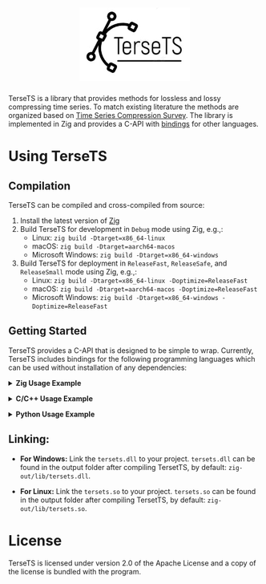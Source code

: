 <h1 align="center">
  <img src="docs/tersets.jpg" alt="TerseTS">
</h1>

TerseTS is a library that provides methods for lossless and lossy compressing time series. To match existing literature the methods are organized based on [Time Series Compression Survey](https://dl.acm.org/doi/10.1145/3560814). The library is implemented in Zig and provides a C-API with [bindings](#usage) for other languages.

# Using TerseTS

## Compilation

TerseTS can be compiled and cross-compiled from source:
1. Install the latest version of [Zig](https://ziglang.org/)
2. Build TerseTS for development in `Debug` mode using Zig, e.g.,:
   - Linux: `zig build -Dtarget=x86_64-linux`
   - macOS: `zig build -Dtarget=aarch64-macos`
   - Microsoft Windows: `zig build -Dtarget=x86_64-windows`
3. Build TerseTS for deployment in `ReleaseFast`, `ReleaseSafe`, and `ReleaseSmall` mode using Zig, e.g.,:
   - Linux: `zig build -Dtarget=x86_64-linux -Doptimize=ReleaseFast`
   - macOS: `zig build -Dtarget=aarch64-macos -Doptimize=ReleaseFast`
   - Microsoft Windows: `zig build -Dtarget=x86_64-windows -Doptimize=ReleaseFast`

## Getting Started
TerseTS provides a C-API that is designed to be simple to wrap. Currently, TerseTS includes bindings for the following programming languages which can be used without installation of any dependencies:
<a id="zig-usage-example"></a>
<details>
<summary><strong>Zig Usage Example</strong></summary>

```c
const std = @import("std");
const tersets = @import("path/to/tersets.zig");

pub fn main() void {
    var uncompressed_values = [_]f64{1.0, 2.0, 3.0, 4.0, 5.0};
    const config = tersets.Configuration{
        .method = .SwingFilter,
        .error_bound = 0.1,
    };
    
    var compressed_values = try tersets.compress(data[0..], config);
    defer std.heap.page_allocator.free(compressed);

    var decompressed_values = try tersets.decompress(compressed, config);
    defer std.heap.page_allocator.free(decompressed);

    std.debug.print("Decompression successful: {any}\n", .{decompressed_values.len});
}
```

TerseTS provides `./src/tersets.zig` as the single access point and two main functions `compress` and `decompress`. For compression, you can select the compression method through the `Configuration` structure with two parameters: the compression method, e.g., `.method=.SwingFilter`, and the error bound, e.g., `.error_bound = 0.1`. For decompression, the `Configuration` is not needed---the method is encoded in the compressed values.
</details>

<a id="c-usage-example"></a>
<details>
<summary><strong>C/C++ Usage Example</strong></summary>

```c 
#include "tersets.h"
#include <stdio.h>

int main() {
    double uncompressed_values[] = {1.0, 2.0, 3.0, 4.0, 5.0};
    struct UncompressedValues uncompressed_values = {data, 5};

    // Configuration for compression.
    struct Configuration config = {2, 0.0}; // Method 2 (e.g., SwingFilter), and 0.1 error bound.

    // Prepare for compressed data.
    struct CompressedValues compressed_values;
    
    // Compress the data.
    int32_t result = compress(uncompressed_values, &compressed_values, config);
    if (result != 0) {
        printf("Compression failed with error code %d\n", result);
        return -1;
    }

    printf("Compression successful. Compressed data length: %lu\n", compressed_values.len);
    
    // Prepare for decompressed data.
    struct UncompressedValues decompressed_values;
   
    // Decompress the data.
    int32_t result = decompress(compressed_values, &decompressed_values);
    if (result != 0) {
        printf("Decompression failed with error code %d\n", result);
        return -1;
    }

    printf("Decompression successful. Uncompressed data length: %lu\n", decompressed_values.len);
    
    // Free the uncompressed data if dynamically allocated (not shown here)
    // free(decompressed_values.data);
    // free(compressed_values.data);
    return 0;
}
```

TerseTS provides `./bindings/c/tersets.h` as binding for C/C++, thus, the `#include "tersets.h"` in the source code. You need to link the TerseTS library to your project [linking](#linking).

-  Ensure that the method field in `Configuration` is set to a valid compression/decompression method supported by `TerseTS`.

-  Free dynamically allocated memory appropriately to avoid memory leaks.
</details>

<a id="python-usage-example"></a>
<details>
<summary><strong>Python Usage Example</strong></summary>

```python
import random
import sys
from tersets import compress, decompress, Method

uncompressed_values = [1.0, 2.0, 3.0, 4.0, 5.0]
error_bound = 0.1

# Compress using the SwingFilter method.
compressed_values = compress(uncompressed, 0.1, Method.SwingFilter)

# Decompress the data
decompressed = decompress(compressed_values)

print("Decompression successful. Uncompressed data length: ", len(decompressed))
```
To use TerseTS from Python first ensure the `__init__.py` file in `binding/python/__init__.py` links the correct shared library. Specifically, change the `library_path` variable to reflect the path to TerseTS's library [linking](#linking). For example, in Windows: `library_path = path/to/tersets/zig-out/lib/tersets.dll`.

</details>

## Linking:

* **For Windows:** Link the `tersets.dll` to your project. `tersets.dll` can be found in the output folder after compiling TersetTS, by default: `zig-out/lib/tersets.dll`.  

* **For Linux:** Link the `tersets.so` to your project. `tersets.so` can be found in the output folder after compiling TersetTS, by default: `zig-out/lib/tersets.so`.





# License
TerseTS is licensed under version 2.0 of the Apache License and a copy of the license is bundled with the program.